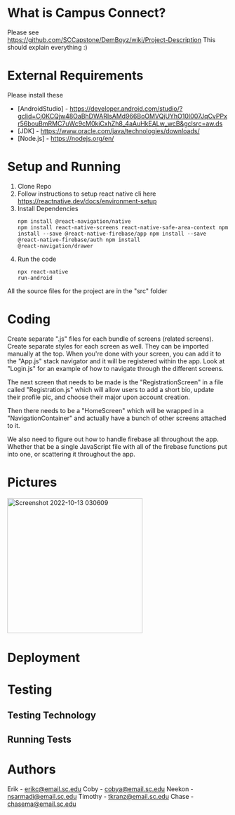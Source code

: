 # What is Campus Connect?
Please see  
https://github.com/SCCapstone/DemBoyz/wiki/Project-Description
This should explain everything :)
# External Requirements
Please install these

* [AndroidStudio] - https://developer.android.com/studio/?gclid=Cj0KCQjw48OaBhDWARIsAMd966BoOMVQjUYhO10I007JqCvPPxr56bouBmRMC7uWc9cM0kiCxhZh8_4aAuHkEALw_wcB&gclsrc=aw.ds
* [JDK] - https://www.oracle.com/java/technologies/downloads/
* [Node.js] - https://nodejs.org/en/

# Setup and Running 
1. Clone Repo
2. Follow instructions to setup react native cli here https://reactnative.dev/docs/environment-setup
3. Install Dependencies<pre><code>npm install @react-navigation/native
npm install react-native-screens react-native-safe-area-context
npm install --save @react-native-firebase/app
npm install --save @react-native-firebase/auth
npm install @react-navigation/drawer</code></pre>
4. Run the code<pre><code>npx react-native run-android</code></pre>

All the source files for the project are in the "src" folder

# Coding
Create separate ".js" files for each bundle of screens (related screens). Create separate styles for each screen as well. They can be imported manually at the top. When you're done with your screen, you can add it to the "App.js" stack navigator and it will be registered within the app. Look at "Login.js" for an example of how to navigate through the different screens.  

The next screen that needs to be made is the "RegistrationScreen" in a file called "Registration.js" which  will allow users to add a short bio, update their profile pic, and choose their major upon account creation.  

Then there needs to be a "HomeScreen" which will be wrapped in a "NavigationContainer" and actually have a bunch of other screens attached to it.

We also need to figure out how to handle firebase all throughout the app. Whether that be a single JavaScript file with all of the firebase functions put into one, or scattering it throughout the app. 

# Pictures
<img width="308" alt="Screenshot 2022-10-13 030609" src="https://user-images.githubusercontent.com/13265359/195525883-f8516174-19ba-4d06-b23e-0d691c276bfb.png">

# Deployment
# Testing

## Testing Technology
## Running Tests

# Authors
Erik - erikc@email.sc.edu
Coby - cobya@email.sc.edu
Neekon - nsarmadi@email.sc.edu
Timothy - tkranz@email.sc.edu
Chase - chasema@email.sc.edu
